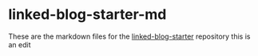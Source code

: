 # linked-blog-starter-md
These are the markdown files for the [linked-blog-starter](https://github.com/matthewwong525/linked-blog-starter) repository
this is an edit 